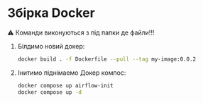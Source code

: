 # Збірка Docker 

⚠️ Команди виконуються з під папки де файли!!!

1. Білдимо новий докер:
   ```sh
   docker build . -f Dockerfile --pull --tag my-image:0.0.2
   ```

2. Інитимо піднімаемо Докер компос:
   ```sh
   docker compose up airflow-init
   docker compose up -d
   ```